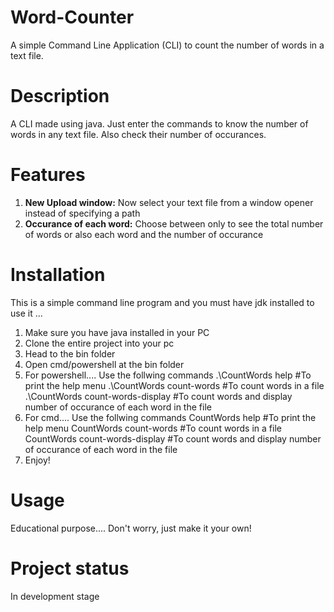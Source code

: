# Word-Counter
A simple Command Line Application (CLI) to count the number of words in a text file.

# Description
A CLI made using java. Just enter the commands to know the number of words in any text file. Also check their number of occurances.

# Features
1. **New Upload window:** Now select your text file from a window opener instead of specifying a path
2. **Occurance of each word:** Choose between only to see the total number of words or also each word and the number of occurance

# Installation
This is a simple command line program and you must have jdk installed to use it
...
1. Make sure you have java installed in your PC
2. Clone the entire project into your pc
3. Head to the bin folder
4. Open cmd/powershell at the bin folder
5. For powershell....
   Use the follwing commands
   .\CountWords help #To print the help menu
   .\CountWords count-words #To count words in a file
   .\CountWords count-words-display #To count words and display number of occurance of each word in the file
6. For cmd....
   Use the follwing commands
   CountWords help #To print the help menu
   CountWords count-words #To count words in a file
   CountWords count-words-display #To count words and display number of occurance of each word in the file
7. Enjoy!

# Usage
Educational purpose....
Don't worry, just make it your own!

# Project status
In development stage

